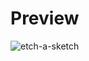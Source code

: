 # Preview 
![etch-a-sketch](https://github.com/23000003/OdinProject/assets/144243351/64d2b8fd-bfb0-4bf0-9077-1fa7cb44faf7)
